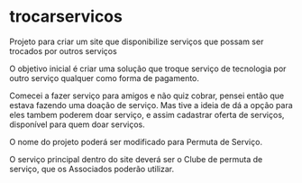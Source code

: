# trocarservicos
Projeto para criar um site que disponibilize serviços que possam ser trocados por outros serviços

O objetivo inicial é criar uma solução que troque serviço de tecnologia por outro serviço qualquer como forma de pagamento.

Comecei a fazer serviço para amigos e não quiz cobrar, pensei então que estava fazendo uma doação de serviço. Mas tive a ideia de dá a opção para eles tambem poderem doar serviço, e assim cadastrar oferta de serviços, disponível para quem doar serviços.


O nome do projeto poderá ser modificado para Permuta de Serviço.

O serviço principal dentro do site deverá ser o Clube de permuta de serviço, que os Associados poderão utilizar. 
